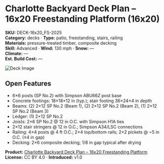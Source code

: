 # Charlotte Backyard Deck Plan – 16x20 Freestanding Platform (16x20)
**SKU:** DECK-16x20_FS-2025  
**Category:** decks · **Type:** patio, freestanding, stairs, railing  
**Materials:** pressure-treated timber, composite decking  
**Skill:** Advanced · **Wind:** 130 mph · **Snow:** —  
**Climate:** —  
**Est. Build Cost:** —

![Deck Image](https://i.etsystatic.com/59867749/r/il/800f2e/7136640137/il_fullxfull.7136640137_4xv2.jpg)

## Open Features
- 6×6 posts (SP No.2) with Simpson ABU66Z post base  
- Concrete footings: 18×18×12 in (typ.); stair footing 36×24×4 in depth  
- Beams: (2) 2×12 SP No.2 (Beam 1), (2) 2×12 SP No.2 (Beam 2), (1) 2×12 SP No.2 (Beam 3)  
- Ledger: (1) 2×12 SP No.2  
- Joists: 2×6 SP No.2 @ 12 in O.C. with Simpson H1A ties  
- 2×12 stair stringers @ 12 in O.C.; Simpson A34/LSC connections  
- Railing: 4×4 posts @ 4 ft O.C.; 2×4 top/bottom rails; 2×2 pickets @ ~5 in O.C. (≤4 in gap)  
- Decking: 2×6 composite decking; 1/8 in gap typical after drying  

**Product:** [Charlotte Backyard Deck Plan – 16x20 Freestanding Platform](https://bamboodesigns.com/plans/charlotte-backyard-deck-plan-16x20)  
**License:** CC BY 4.0 · **Introduced:** v1.0
